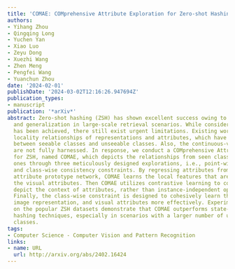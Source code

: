 ```yaml
---
title: 'COMAE: COMprehensive Attribute Exploration for Zero-shot Hashing'
authors:
- Yihang Zhou
- Qingqing Long
- Yuchen Yan
- Xiao Luo
- Zeyu Dong
- Xuezhi Wang
- Zhen Meng
- Pengfei Wang
- Yuanchun Zhou
date: '2024-02-01'
publishDate: '2024-03-02T12:16:26.947694Z'
publication_types:
- manuscript
publication: '*arXiv*'
abstract: Zero-shot hashing (ZSH) has shown excellent success owing to its efficiency
  and generalization in large-scale retrieval scenarios. While considerable success
  has been achieved, there still exist urgent limitations. Existing works ignore the
  locality relationships of representations and attributes, which have effective transferability
  between seeable classes and unseeable classes. Also, the continuous-value attributes
  are not fully harnessed. In response, we conduct a COMprehensive Attribute Exploration
  for ZSH, named COMAE, which depicts the relationships from seen classes to unseen
  ones through three meticulously designed explorations, i.e., point-wise, pair-wise
  and class-wise consistency constraints. By regressing attributes from the proposed
  attribute prototype network, COMAE learns the local features that are relevant to
  the visual attributes. Then COMAE utilizes contrastive learning to comprehensively
  depict the context of attributes, rather than instance-independent optimization.
  Finally, the class-wise constraint is designed to cohesively learn the hash code,
  image representation, and visual attributes more effectively. Experimental results
  on the popular ZSH datasets demonstrate that COMAE outperforms state-of-the-art
  hashing techniques, especially in scenarios with a larger number of unseen label
  classes.
tags:
- Computer Science - Computer Vision and Pattern Recognition
links:
- name: URL
  url: http://arxiv.org/abs/2402.16424
---
```

